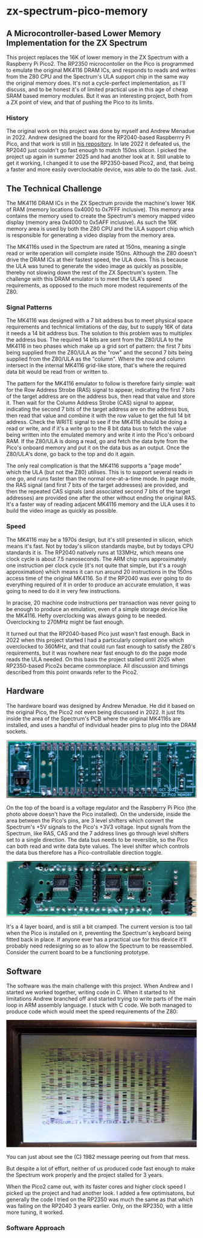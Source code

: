 # zx-spectrum-pico-memory

## A Microcontroller-based Lower Memory Implementation for the ZX Spectrum

This project replaces the 16K of lower memory in the ZX Spectrum with a Raspberry Pi Pico2. The RP2350
microcontoller on the Pico is programmed to emulate the original MK4116 DRAM ICs, and responds to reads
and writes from the Z80 CPU and the Spectrum's ULA support chip in the same way the original memory
does. It's not a cycle-perfect implementation, as I'll discuss, and to be honest it's of limited
practical use in this age of cheap SRAM based memory modules. But it was an interesting project, both
from a ZX point of view, and that of pushing the Pico to its limits.

### History

The original work on this project was done by myself and Andrew Menadue in 2022. Andrew designed the board
for the RP2040-based Raspberrry Pi Pico, and that work is still in
<a href="https://github.com/blackjetrock/zx-spectrum-pico-memory">his repository</a>. In late 2022 it
defeated us, the RP2040 just couldn't go fast enough to match 150ns silicon. I picked the project up
again in summer 2025 and had another look at it. Still unable to get it working, I changed it to use
the RP2350-based Pico2, and, that being a faster and more easily overclockable device, was able to
do the task. Just.

## The Technical Challenge

The MK4116 DRAM ICs in the ZX Spectrum provide the machine's lower 16K of RAM (memory locations 0x4000 to
0x7FFF inclusive). This memory area contains the memory used to create the Spectrum's memory mapped
video display (memory area 0x4000 to 0x5AFF inclusive). As such the 16K memory area is used by both the
Z80 CPU and the ULA support chip which is responsible for generating a video display from the memory
area.

The MK4116s used in the Spectrum are rated at 150ns, meaning a single read or write operation will
complete inside 150ns. Although the Z80 doesn't drive the DRAM ICs at their fastest speed, the ULA does.
This is because the ULA was tuned to generate the video image as quickly as possible, thereby not
slowing down the rest of the ZX Spectrum's system. The challenge with this DRAM emulator is to meet the
ULA's speed requirements, as opposed to the much more modest requirements of the Z80.

### Signal Patterns

The MK4116 was designed with a 7 bit address bus to meet physical space requirements and technical
limitations of the day, but to supply 16K of data it needs a 14 bit address bus. The solution to this
problem was to multiplex the address bus. The required 14 bits are sent from the Z80/ULA to the MK4116 in
two phases which make up a grid sort of pattern: the first 7 bits being supplied from the Z80/ULA as the "row"
and the second 7 bits being supplied from the Z80/ULA as the "column". Where the row and column intersect
in the internal MK4116 grid-like store, that's where the required data bit would be read from or written to.

The pattern for the MK4116 emulator to follow is therefore fairly simple: wait for the Row Address Strobe
(RAS) signal to appear, indicating the first 7 bits of the target address are on the address bus, then read
that value and store it. Then wait for the Column Address Strobe (CAS) signal to appear, indicating the
second 7 bits of the target address are on the address bus, then read that value and combine it with the
row value to get the full 14 bit address. Check the WRITE signal to see if the MK4116 should be doing a read
or write, and if it's a write go to the 8 bit data bus to fetch the value being written into the emulated
memory and write it into the Pico's onboard RAM. If the Z80/ULA is doing a read, go and fetch the data byte from
the Pico's onboard memory and put it on the data bus as an output. Once the Z80/ULA's done, go back to the top
and do it again.

The only real complication is that the MK4116 supports a "page mode" which the ULA (but not the Z80)
utilises. This is to support several reads in one go, and runs faster than the normal one-at-a-time mode.
In page mode, the RAS signal (and first 7 bits of the target addresses) are provided, and then the
repeated CAS signals (and associated second 7 bits of the target addresses) are provided one after the
other without ending the original RAS. It's a faster way of reading adjacent MK4116 memory and the ULA uses it to
build the video image as quickly as possible.

### Speed

The MK4116 may be a 1970s design, but it's still presented in silicon, which means it's fast. Not by today's
silicon standards maybe, but by todays CPU standards it is. The RP2040 natively runs at 133MHz, which means
one clock cycle is about 7.5 nanoseconds. The ARM chip runs approximately one instruction per clock cycle (it's
not quite that simple, but it's a rough approximation) which means it can run around 20 instructions in the
150ns access time of the original MK4116. So if the RP2040 was ever going to do everything required of it in
order to produce an accurate emulation, it was going to need to do it in very few instructions.

In pracise, 20 machine code instructions per transaction was never going to be enough to produce an emulation,
even of a simple storage device like the MK4116. Hefty overclocking was always going to be needed. Overclocking
to 270MHz might be fast enough.

It turned out that the RP2040-based Pico just wasn't fast enough. Back in 2022 when this project started I had
a particularly compliant one which overclocked to 360MHz, and that could run fast enough to satisfy the Z80's
requirements, but it was nowhere near fast enough to do the page mode reads the ULA needed. On this basis the
project stalled until 2025 when RP2350-based Pico2s became commonplace. All discussion and timings described
from this point onwards refer to the Pico2.

## Hardware

The hardware board was designed by Andrew Menadue. He did it based on the original Pico, the Pico2 not even
being discussed in 2022. It just fits inside the area of the Spectrum's PCB where the original MK4116s are
installed, and uses a handful of individual header pins to plug into the DRAM sockets.

![alt text](notes/board_top.jpg "v1.1")

On the top of the board is a voltage regulator and the Raspberry Pi Pico (the photo above doesn't have the
Pico installed). On the underside, inside the area between the Pico's pins,
are 3 level shifters which convert the Spectrum's +5V signals to the Pico's +3V3 voltage. Input signals from 
the Spectrum, like RAS, CAS and the 7 address lines go through level shifters set to a single direction. The
data bus needs to be reversible, so the Pico can both read and write data byte values. The level shifter
which controls the data bus therefore has a Pico-controllable direction toggle.

![alt text](notes/board_underside.jpg "v1.1")

It's a 4 layer board, and is still a bit cramped. The current version is too tall when the Pico is installed
on it, preventing the Spectrum's keyboard being fitted back in place. If anyone ever has a practical use for
this device it'll probably need redesigning so as to allow the Spectrum to be reassembled. Consider the
current board to be a functioning prototype.

## Software

The software was the main challenge with this project. When Andrew and I started we worked together, writing
code in C. When it started to hit limitations Andrew branched off and started trying to write parts of the
main loop in ARM assembly language. I stuck with C code. We both managed to produce code which would meet
the speed requirements of the Z80:

![alt text](notes/messy_prompt.jpg "v1.1")

You can just about see the (C) 1982 message peering out from that mess.

But despite a lot of effort, neither of us produced code fast enough to make the Spectrum work properly and
the project stalled for 3 years.

When the Pico2 came out, with its faster cores and higher clock speed I picked up the project and had another
look. I added a few optimisatons, but generally the code I tried on the RP2350 was much the same as that which
was failing on the RP2040 3 years earlier. Only, on the RP2350, with a little more tuning, it worked.

### Software Approach



 